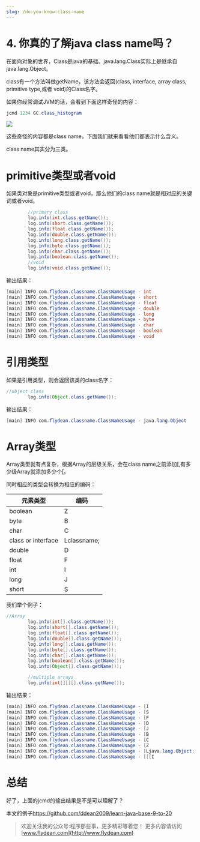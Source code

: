 ```yaml
---
slug: /do-you-know-class-name
---
```


# 4. 你真的了解java class name吗？

在面向对象的世界，Class是java的基础。java.lang.Class实际上是继承自java.lang.Object。

class有一个方法叫做getName，该方法会返回(class, interface, array class, primitive type,或者 void)的Class名字。

如果你经常调试JVM的话，会看到下面这样奇怪的内容：

~~~java
jcmd 1234 GC.class_histogram
~~~

![](https://img-blog.csdnimg.cn/20200428202906645.png)

这些奇怪的内容都是class name，下面我们就来看看他们都表示什么含义。

class name其实分为三类。

# primitive类型或者void

如果类对象是primitive类型或者void，那么他们的class name就是相对应的关键词或者void。

~~~java
        //primary class
        log.info(int.class.getName());
        log.info(short.class.getName());
        log.info(float.class.getName());
        log.info(double.class.getName());
        log.info(long.class.getName());
        log.info(byte.class.getName());
        log.info(char.class.getName());
        log.info(boolean.class.getName());
        //void
        log.info(void.class.getName());
~~~

输出结果：

~~~java
[main] INFO com.flydean.classname.ClassNameUsage - int
[main] INFO com.flydean.classname.ClassNameUsage - short
[main] INFO com.flydean.classname.ClassNameUsage - float
[main] INFO com.flydean.classname.ClassNameUsage - double
[main] INFO com.flydean.classname.ClassNameUsage - long
[main] INFO com.flydean.classname.ClassNameUsage - byte
[main] INFO com.flydean.classname.ClassNameUsage - char
[main] INFO com.flydean.classname.ClassNameUsage - boolean
[main] INFO com.flydean.classname.ClassNameUsage - void
~~~

# 引用类型

如果是引用类型，则会返回该类的class名字：

~~~java
//object class
        log.info(Object.class.getName());
~~~

输出结果：

~~~java
[main] INFO com.flydean.classname.ClassNameUsage - java.lang.Object
~~~

# Array类型

Array类型就有点复杂，根据Array的层级关系，会在class name之前添加[,有多少级Array就添加多少个[。

同时相应的类型会转换为相应的编码：

元素类型|编码
-|-
boolean|Z
byte|B
char|C
class or interface|Lclassname;
double|D
float|F
int|I
long|J
short|S

我们举个例子：

~~~java
//Array
        log.info(int[].class.getName());
        log.info(short[].class.getName());
        log.info(float[].class.getName());
        log.info(double[].class.getName());
        log.info(long[].class.getName());
        log.info(byte[].class.getName());
        log.info(char[].class.getName());
        log.info(boolean[].class.getName());
        log.info(Object[].class.getName());

        //multiple arrays
        log.info(int[][][].class.getName());
~~~

输出结果：

~~~java
[main] INFO com.flydean.classname.ClassNameUsage - [I
[main] INFO com.flydean.classname.ClassNameUsage - [S
[main] INFO com.flydean.classname.ClassNameUsage - [F
[main] INFO com.flydean.classname.ClassNameUsage - [D
[main] INFO com.flydean.classname.ClassNameUsage - [J
[main] INFO com.flydean.classname.ClassNameUsage - [B
[main] INFO com.flydean.classname.ClassNameUsage - [C
[main] INFO com.flydean.classname.ClassNameUsage - [Z
[main] INFO com.flydean.classname.ClassNameUsage - [Ljava.lang.Object;
[main] INFO com.flydean.classname.ClassNameUsage - [[[I
~~~

# 总结

好了，上面的jcmd的输出结果是不是可以理解了？

本文的例子[https://github.com/ddean2009/learn-java-base-9-to-20
](https://github.com/ddean2009/learn-java-base-9-to-20)

> 欢迎关注我的公众号:程序那些事，更多精彩等着您！
> 更多内容请访问 [www.flydean.com](http://www.flydean.com)







